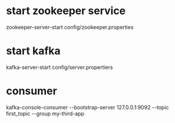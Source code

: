 # start zookeeper service
zookeeper-server-start config/zookeeper.properties

# start kafka
kafka-server-start config/server.propertiers

# consumer
kafka-console-consumer --bootstrap-server 127.0.0.1:9092 --topic first_topic --group my-third-app

